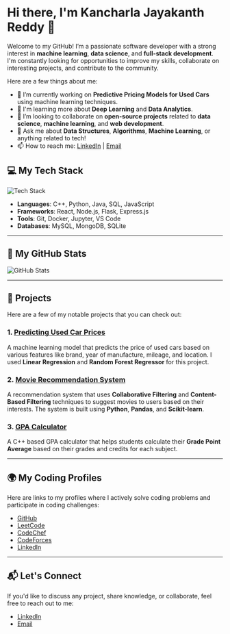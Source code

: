 # Hi there, I'm Kancharla Jayakanth Reddy 👋

Welcome to my GitHub! I’m a passionate software developer with a strong interest in **machine learning**, **data science**, and **full-stack development**. I'm constantly looking for opportunities to improve my skills, collaborate on interesting projects, and contribute to the community.

Here are a few things about me:

- 🔭 I’m currently working on **Predictive Pricing Models for Used Cars** using machine learning techniques.
- 🌱 I'm learning more about **Deep Learning** and **Data Analytics**.
- 👯 I’m looking to collaborate on **open-source projects** related to **data science**, **machine learning**, and **web development**.
- 💬 Ask me about **Data Structures**, **Algorithms**, **Machine Learning**, or anything related to tech!
- 📫 How to reach me: [LinkedIn](http://www.linkedin.com/in/jayakanth-reddy-kancharla-25000826a) | [Email](mailto:jayakanthreddykancharla@gmail.com)

## 💻 My Tech Stack
![Tech Stack](https://img.shields.io/badge/Tech%20Stack-React%20Node.js%20Python%20MySQL-blue?logo=react&logoColor=white)

- **Languages**: C++, Python, Java, SQL, JavaScript
- **Frameworks**: React, Node.js, Flask, Express.js
- **Tools**: Git, Docker, Jupyter, VS Code
- **Databases**: MySQL, MongoDB, SQLite

---

## 🚀 My GitHub Stats
![GitHub Stats](https://github-readme-stats.vercel.app/api?username=yourusername&show_icons=true&hide_title=true&hide=prs&count_private=true&include_all_commits=true&theme=tokyonight)

---

## 📂 Projects
Here are a few of my notable projects that you can check out:

### 1. **[Predicting Used Car Prices](https://github.com/jayakanth45/Prediction-of-prices-for-used-cars)**  
  A machine learning model that predicts the price of used cars based on various features like brand, year of manufacture, mileage, and location. I used **Linear Regression** and **Random Forest Regressor** for this project.

### 2. **[Movie Recommendation System](https://github.com/yourusername/MovieRecSystem)**  
  A recommendation system that uses **Collaborative Filtering** and **Content-Based Filtering** techniques to suggest movies to users based on their interests. The system is built using **Python**, **Pandas**, and **Scikit-learn**.

### 3. **[GPA Calculator](https://github.com/jayakanth45/Gpa-calculator)**  
  A C++ based GPA calculator that helps students calculate their **Grade Point Average** based on their grades and credits for each subject.

---

## 🌍 My Coding Profiles
Here are links to my profiles where I actively solve coding problems and participate in coding challenges:

- [GitHub](https://github.com/yourusername)
- [LeetCode](https://leetcode.com/u/jayakanth_reddy/)
- [CodeChef]( https://www.codechef.com/users/jayakanthreddy)
- [CodeForces](https://codeforces.com/profile/jayakanthreddy)
- [LinkedIn](http://www.linkedin.com/in/jayakanth-reddy-kancharla-25000826a)

---

## 📬 Let's Connect
If you'd like to discuss any project, share knowledge, or collaborate, feel free to reach out to me:

- [LinkedIn](http://www.linkedin.com/in/jayakanth-reddy-kancharla-25000826a)
- [Email](mailto:jayakanthreddykancharla@gmail.com)
